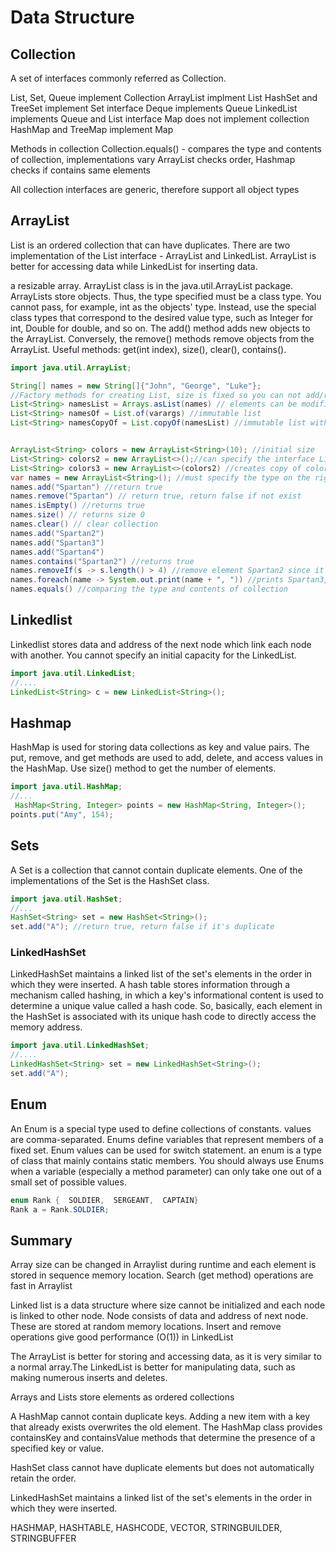 # Data Structure

## Collection

A set of interfaces commonly referred as Collection. 

List, Set, Queue implement Collection
ArrayList implment List
HashSet and TreeSet implement Set
interface Deque implements Queue
LinkedList implements Queue and List
interface Map does not implement collection
HashMap and TreeMap implement Map

Methods in collection
Collection.equals() - compares the type and contents of collection, implementations vary
ArrayList checks order, Hashmap checks if contains same elements

All collection interfaces are generic, therefore support all object types

## ArrayList

List is an ordered collection that can have duplicates. There are two implementation of the List interface - ArrayList and LinkedList.
ArrayList is better for accessing data while LinkedList for inserting data.

a resizable array. ArrayList class is in the java.util.ArrayList package. ArrayLists store objects. Thus, the type specified must be a class type. You cannot pass, for example, int as the objects' type. Instead, use the special class types that correspond to the desired value type, such as Integer for int, Double for double, and so on. The add() method adds new objects to the ArrayList. Conversely, the remove() methods remove objects from the ArrayList. Useful methods: get(int index), size(), clear(), contains().

```java
import java.util.ArrayList;

String[] names = new String[]{"John", "George", "Luke"};
//Factory methods for creating List, size is fixed so you can not add/remove elements
List<String> namesList = Arrays.asList(names) // elements can be modified
List<String> namesOf = List.of(varargs) //immutable list
List<String> namesCopyOf = List.copyOf(namesList) //immutable list with copy of original values


ArrayList<String> colors = new ArrayList<String>(10); //initial size
List<String> colors2 = new ArrayList<>();//can specify the interface List on the left, can ommit the type on the right side
List<String> colors3 = new ArrayList<>(colors2) //creates copy of colors2
var names = new ArrayList<String>(); //must specify the type on the right side for using var
names.add("Spartan") //return true
names.remove("Spartan") // return true, return false if not exist
names.isEmpty() //returns true
names.size() // returns size 0
names.clear() // clear collection
names.add("Spartan2")
names.add("Spartan3")
names.add("Spartan4")
names.contains("Spartan2") //returns true
names.removeIf(s -> s.length() > 4) //remove element Spartan2 since it's length is 8 : takes predicate as argument
names.foreach(name -> System.out.print(name + ", ")) //prints Spartan3, Spartan4 : takes consumer as argumenr
names.equals() //comparing the type and contents of collection
```

## Linkedlist

Linkedlist stores data and address of the next node which link each node with another. You cannot specify an initial capacity for the LinkedList.

```java
import java.util.LinkedList;
//....
LinkedList<String> c = new LinkedList<String>();
```

## Hashmap

HashMap is used for storing data collections as key and value pairs. The put, remove, and get methods are used to add, delete, and access values in the HashMap. Use  size() method to get the number of elements.

```java
import java.util.HashMap;
//...
 HashMap<String, Integer> points = new HashMap<String, Integer>();   
points.put("Amy", 154);
```

## Sets

A Set is a collection that cannot contain duplicate elements. One of the implementations of the Set is the HashSet class.

```java
import java.util.HashSet;
//...
HashSet<String> set = new HashSet<String>();   
set.add("A"); //return true, return false if it's duplicate 
```

### LinkedHashSet

LinkedHashSet maintains a linked list of the set's elements in the order in which they were inserted. A hash table stores information through a mechanism called hashing, in which a key's informational content is used to determine a unique value called a hash code. So, basically, each element in the HashSet is associated with its unique hash code to directly access the memory address.

```java
import java.util.LinkedHashSet;
//....
LinkedHashSet<String> set = new LinkedHashSet<String>();
set.add("A");
```

## Enum

An Enum is a special type used to define collections of constants. values are comma-separated. Enums define variables that represent members of a fixed set. Enum values can be used for switch statement. an enum is a type of class that mainly contains static members. You should always use Enums when a variable (especially a method parameter) can only take one out of a small set of possible values.

```java
enum Rank {  SOLDIER,  SERGEANT,  CAPTAIN}
Rank a = Rank.SOLDIER;
```

## Summary

Array size can be changed in Arraylist during runtime and each element is stored in sequence memory location. Search (get method) operations are fast in Arraylist

Linked list is a data structure where size cannot be initialized and each node is linked to other node. Node consists of data and address of next node. These are stored at random memory locations.  Insert and remove operations give good performance (O(1)) in LinkedList

The ArrayList is better for storing and accessing data, as it is very similar to a normal array.The LinkedList is better for manipulating data, such as making numerous inserts and deletes.

Arrays and Lists store elements as ordered collections

A HashMap cannot contain duplicate keys. Adding a new item with a key that already exists overwrites the old element. The HashMap class provides containsKey and containsValue methods that determine the presence of a specified key or value.

HashSet class cannot have duplicate elements but does not automatically retain the order.

LinkedHashSet maintains a linked list of the set's elements in the order in which they were inserted.

HASHMAP, HASHTABLE, HASHCODE, VECTOR, STRINGBUILDER, STRINGBUFFER

